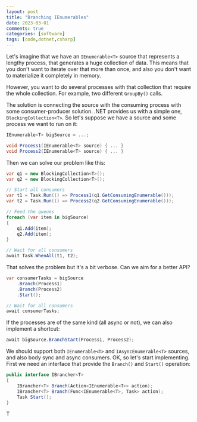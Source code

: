 ```yaml
---
layout: post
title: "Branching IEnumerables"
date: 2023-03-01
comments: true
categories: [software]
tags: [code,dotnet,csharp]
---
```


Let's imagine that we have an `IEnumerable<T>` source that represents a lengthy process, that generates a huge collection of data. This means that you don't want to iterate over that more than once, and also you don't want to materialize it completely in memory.

However, you want to do several processes with that collection that require the whole collection. For example, two different `GroupBy()` calls.

The solution is connecting the source with the consuming process with some consumer-producer solution. .NET provides us with a simple one, `BlockingCollection<T>`. So let's suppose we have a source and some process we want to run on it:

```csharp
IEnumerable<T> bigSource = ...;

void Process1(IEnumerable<T> source) { ... }
void Process2(IEnumerable<T> source) { ... }
```

Then we can solve our problem like this:

```csharp
var q1 = new BlockingCollection<T>();
var q2 = new BlockingCollection<T>();

// Start all consumers
var t1 = Task.Run(() => Process1(q1.GetConsumingEnumerable()));
var t2 = Task.Run(() => Process2(q2.GetConsumingEnumerable()));

// Feed the queues
foreach (var item in bigSource)
{
    q1.Add(item);
    q2.Add(item);
}

// Wait for all consumers
await Task.WhenAll(t1, t2);
```

That solves the problem but it's a bit verbose. Can we aim for a better API?

```csharp
var consumerTasks = bigSource
    .Branch(Process1)
    .Branch(Process2)
    .Start();

// Wait for all consumers
await consumerTasks;
```

If the processes are of the same kind (all async or not), we can also implement a shortcut:


```csharp
await bigSource.BranchStart(Process1, Process2);
```

We should support both `IEnumerable<T>` and `IAsyncEnumerable<T>` sources, and also body sync and async consumers.
OK, so let's start implementing. First we need an interface that provide the `Branch()` and `Start()` operation:

```csharp
public interface IBrancher<T>
{
    IBrancher<T> Branch(Action<IEnumerable<T>> action);
    IBrancher<T> Branch(Func<IEnumerable<T>, Task> action);
    Task Start();
}
```

T